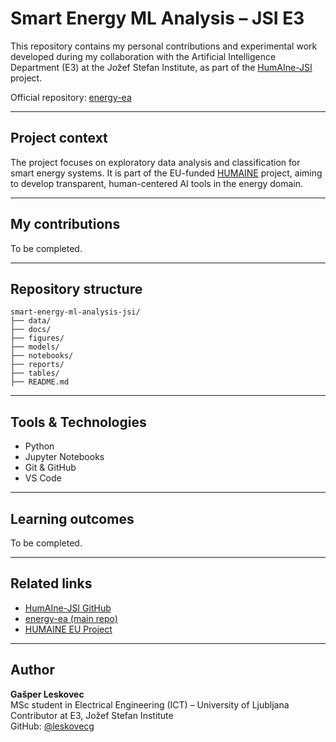 # Smart Energy ML Analysis – JSI E3

This repository contains my personal contributions and experimental work developed during my collaboration with the Artificial Intelligence Department (E3) at the Jožef Stefan Institute, as part of the [HumAIne-JSI](https://github.com/HumAIne-JSI) project.

Official repository: [energy-ea](https://github.com/HumAIne-JSI/energy-ea)

---

## Project context

The project focuses on exploratory data analysis and classification for smart energy systems. It is part of the EU-funded [HUMAINE](https://humaine-horizon.eu/) project, aiming to develop transparent, human-centered AI tools in the energy domain.

---

## My contributions

To be completed. 

---

## Repository structure

```text
smart-energy-ml-analysis-jsi/
├── data/    
├── docs/                                  
├── figures/      
├── models/     
├── notebooks/  
├── reports/                               
├── tables/  
├── README.md                              
```
---

## Tools & Technologies

- Python 
- Jupyter Notebooks
- Git & GitHub
- VS Code

---

## Learning outcomes

To be completed. 

---

## Related links

- [HumAIne-JSI GitHub](https://github.com/HumAIne-JSI)
- [energy-ea (main repo)](https://github.com/HumAIne-JSI/energy-ea)
- [HUMAINE EU Project](https://humaine-horizon.eu/)

---

## Author

**Gašper Leskovec**  
MSc student in Electrical Engineering (ICT) – University of Ljubljana  
Contributor at E3, Jožef Stefan Institute  
GitHub: [@leskovecg](https://github.com/leskovecg)  
